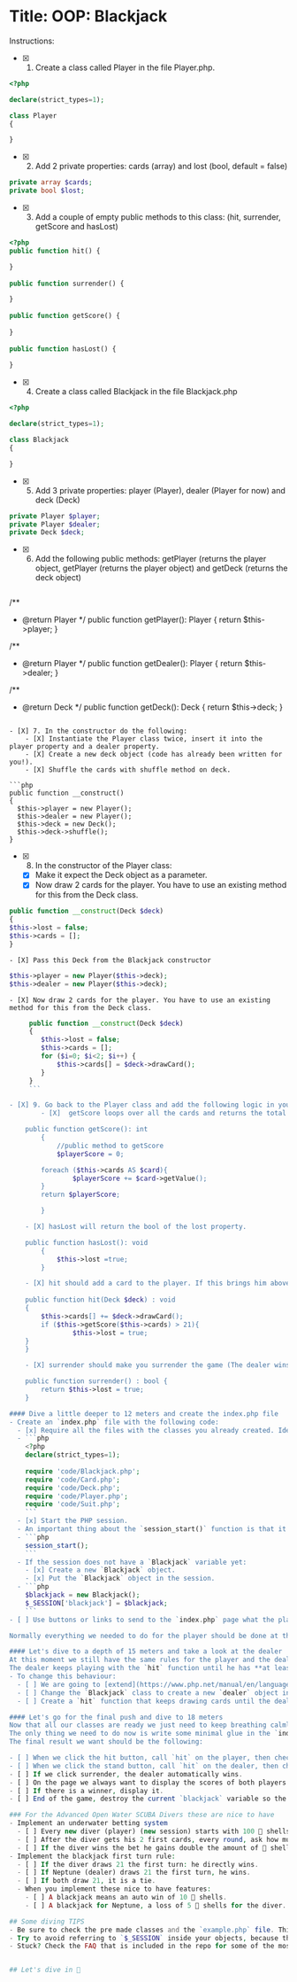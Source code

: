 # Title: OOP: Blackjack

Instructions:

- [X] 1. Create a class called Player in the file Player.php.
```php
<?php

declare(strict_types=1);

class Player
{

}
```
	
- [X] 2. Add 2 private properties: cards (array) and lost (bool, default = false)
```php
private array $cards;
private bool $lost;
```

- [X] 3. Add a couple of empty public methods to this class: (hit, surrender, getScore and hasLost)
```php
<?php
public function hit() {

}
    
public function surrender() {

}
    
public function getScore() {
        
}
    
public function hasLost() {
        
}
```

- [X] 4. Create a class called Blackjack in the file Blackjack.php
```php
<?php

declare(strict_types=1);

class Blackjack
{

}
```
	
- [X] 5. Add 3 private properties: player (Player), dealer (Player for now) and deck (Deck)
```php
private Player $player;
private Player $dealer;
private Deck $deck;
```

- [X] 6. Add the following public methods: getPlayer (returns the player object, getPlayer (returns the player object) and getDeck (returns the deck object)
				
	```php
/**
* @return Player
*/
public function getPlayer(): Player
{
    return $this->player;
}

/**
* @return Player
*/
public function getDealer(): Player
{
    return $this->dealer;
}

/**
* @return Deck
*/
public function getDeck(): Deck
{
    return $this->deck;
}
```

- [X] 7. In the constructor do the following: 
	- [X] Instantiate the Player class twice, insert it into the player property and a dealer property.
	- [X] Create a new deck object (code has already been written for you!).
	- [X] Shuffle the cards with shuffle method on deck.
		
```php
public function __construct()
{
  $this->player = new Player();
  $this->dealer = new Player();
  $this->deck = new Deck();
  $this->deck->shuffle();
}
```
		
- [X] 8. In the constructor of the Player class:
	- [X] Make it expect the Deck object as a parameter.
	- [X] Now draw 2 cards for the player. You have to use an existing method for this from the Deck class.

```php
public function __construct(Deck $deck)
{
$this->lost = false;
$this->cards = [];
}
```
  	- [X] Pass this Deck from the Blackjack constructor
```php
$this->player = new Player($this->deck);
$this->dealer = new Player($this->deck);
```
	- [X] Now draw 2 cards for the player. You have to use an existing method for this from the Deck class.

```php
     public function __construct(Deck $deck)
     {
        $this->lost = false;
        $this->cards = [];
        for ($i=0; $i<2; $i++) {
            $this->cards[] = $deck->drawCard();
        }
     }
     ```

- [X] 9. Go back to the Player class and add the following logic in your empty methods:
		- [X]  getScore loops over all the cards and returns the total value of that player.

	public function getScore(): int
    	{
        	//public method to getScore
        	$playerScore = 0;

        foreach ($this->cards AS $card){
            	$playerScore += $card->getValue();
        }
        return $playerScore;

    	}

	- [X] hasLost will return the bool of the lost property.

	public function hasLost(): void
    	{
        	$this->lost =true;
    	}

	- [X] hit should add a card to the player. If this brings him above 21, set the lost property to true. To count his score use the method getScore you wrote earlier. This method should expect the $deck variable as an argument from outside, to draw the card.
		
	public function hit(Deck $deck) : void 
	{
  		$this->cards[] += $deck->drawCard();
  		if ($this->getScore($this->cards) > 21){
      			$this->lost = true;
  	}
	}

	- [X] surrender should make you surrender the game (The dealer wins). This sets the property lost in the player instance to true.

	public function surrender() : bool {
  		return $this->lost = true;
	}

#### Dive a little deeper to 12 meters and create the index.php file
- Create an `index.php` file with the following code:
  - [x] Require all the files with the classes you already created. Ideally you want a **separate file** for each class.
  - ```php
    <?php
    declare(strict_types=1);
    
    require 'code/Blackjack.php';
    require 'code/Card.php';
    require 'code/Deck.php';
    require 'code/Player.php';
    require 'code/Suit.php';
    ```
  - [x] Start the PHP session.
  - An important thing about the `session_start()` function is that it must be called at the beginning of the script, before any output is sent to the browser. Otherwise, you'll encounter the infamous `Headers are already sent` error.
  - ```php
    session_start();
    ```
  - If the session does not have a `Blackjack` variable yet:
    - [x] Create a new `Blackjack` object.
    - [x] Put the `Blackjack` object in the session.
  - ```php
    $blackjack = new Blackjack();
    $_SESSION['blackjack'] = $blackjack;
    ```
- [ ] Use buttons or links to send to the `index.php` page what the player's action is (i.e. hit/stand/surrender).

Normally everything we needed to do for the player should be done at this depth. Take a moment to enjoy the view at this depth, take it all in.

#### Let's dive to a depth of 15 meters and take a look at the dealer
At this moment we still have the same rules for the player and the dealer, but there is an important difference.
The dealer keeps playing with the `hit` function until he has **at least** 15. So how will we fix this at our current depth:
- To change this behaviour:
  - [ ] We are going to [extend](https://www.php.net/manual/en/language.oop5.inheritance.php) the `player` class and extend it to a newly created `dealer` class.
  - [ ] Change the `Blackjack` class to create a new `dealer` object instead of a `player` object for the property of the dealer.
  - [ ] Create a `hit` function that keeps drawing cards until the dealer has **at least** 15 points. Watch out at these depths, because there are tricky parts. We also need the `lost` check we already had in the `hit` function of the player. We could just dive up to it and copy the code, but this is never the solution. But if we take a good look around at this depth there is a chance we will spot a "Parrot fish" and on his sides you will find `parent::hit();`, we can then use this piece of code to call the old `hit` function.

#### Let's go for the final push and dive to 18 meters
Now that all our classes are ready we just need to keep breathing calmly, we don't want to run out of oxygen at this depth.
The only thing we need to do now is write some minimal glue in the `index.php`. We can try and find a `sandcastle worm' for some extra sticky underwater glue.
The final result we want should be the following:

- [ ] When we click the hit button, call `hit` on the player, then check the lost status of the player. We need to pass a `Deck` variable to this function, we can use the `Blackjack::getDeck()` method for this.
- [ ] When we click the stand button, call `hit` on the dealer, then check the lost status of the dealer. If he is not lost, compare scores to set the winner (if it's equal the house always wins).
- [ ] If we click surrender, the dealer automatically wins.
- [ ] On the page we always want to display the scores of both players.
- [ ] If there is a winner, display it.
- [ ] End of the game, destroy the current `blackjack` variable so the game restarts.

### For the Advanced Open Water SCUBA Divers these are nice to have
- Implement an underwater betting system
  - [ ] Every new diver (player) (new session) starts with 100 🐚 shells.
  - [ ] After the diver gets his 2 first cards, every round, ask how much he wants to bet. He needs to bet at least 5 🐚 shells.
  - [ ] If the diver wins the bet he gains double the amount of 🐚 shells.
- Implement the blackjack first turn rule:
  - [ ] If the diver draws 21 the first turn: he directly wins.
  - [ ] If Neptune (dealer) draws 21 the first turn, he wins.
  - [ ] If both draw 21, it is a tie.
  - When you implement these nice to have features:
    - [ ] A blackjack means an auto win of 10 🐚 shells.
    - [ ] A blackjack for Neptune, a loss of 5 🐚 shells for the diver.

## Some diving TIPS
- Be sure to check the pre made classes and the `example.php` file. This file shows how you can easily get some graphical presentation for the cards to spice up your game during the dive.
- Try to avoid referring to `$_SESSION` inside your objects, because this breaks [encapsulation](https://en.wikipedia.org/wiki/Encapsulation_(computer_programming)). If you need it, pass it as an argument.
- Stuck? Check the FAQ that is included in the repo for some of the most common problems.


## Let's dive in 🤿